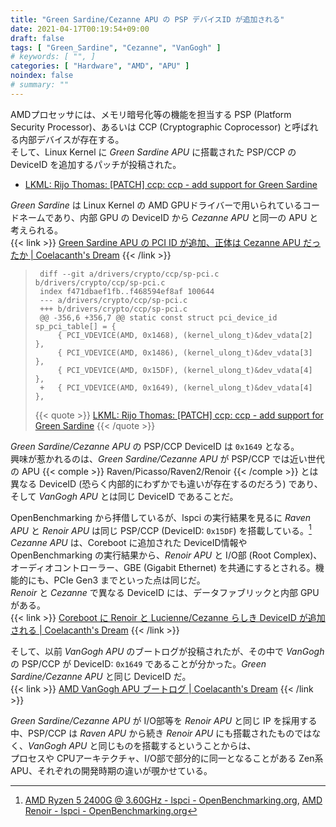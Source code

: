 ```yaml
---
title: "Green Sardine/Cezanne APU の PSP デバイスID が追加される"
date: 2021-04-17T00:19:54+09:00
draft: false
tags: [ "Green_Sardine", "Cezanne", "VanGogh" ]
# keywords: [ "", ]
categories: [ "Hardware", "AMD", "APU" ]
noindex: false
# summary: ""
---
```


AMDプロセッサには、メモリ暗号化等の機能を担当する PSP (Platform Security Processor)、あるいは CCP (Cryptographic Coprocessor) と呼ばれる内部デバイスが存在する。  
そして、Linux Kernel に *Green Sardine APU* に搭載された PSP/CCP の DeviceID を追加するパッチが投稿された。  

 * [LKML: Rijo Thomas: [PATCH] ccp: ccp - add support for Green Sardine](https://lkml.org/lkml/2021/4/16/273)

*Green Sardine* は Linux Kernel の AMD GPUドライバーで用いられているコードネームであり、内部 GPU の DeviceID から *Cezanne APU* と同一の APU と考えられる。  
{{< link >}} [Green Sardine APU の PCI ID が追加、正体は Cezanne APU だったか | Coelacanth's Dream](/posts/2021/01/14/green_sardine-pciid/) {{< /link >}}

 > 		diff --git a/drivers/crypto/ccp/sp-pci.c b/drivers/crypto/ccp/sp-pci.c
 > 		index f471dbaef1fb..f468594ef8af 100644
 > 		--- a/drivers/crypto/ccp/sp-pci.c
 > 		+++ b/drivers/crypto/ccp/sp-pci.c
 > 		@@ -356,6 +356,7 @@ static const struct pci_device_id sp_pci_table[] = {
 > 		 	{ PCI_VDEVICE(AMD, 0x1468), (kernel_ulong_t)&dev_vdata[2] },
 > 		 	{ PCI_VDEVICE(AMD, 0x1486), (kernel_ulong_t)&dev_vdata[3] },
 > 		 	{ PCI_VDEVICE(AMD, 0x15DF), (kernel_ulong_t)&dev_vdata[4] },
 > 		+	{ PCI_VDEVICE(AMD, 0x1649), (kernel_ulong_t)&dev_vdata[4] },
 >
 > {{< quote >}} [LKML: Rijo Thomas: [PATCH] ccp: ccp - add support for Green Sardine](https://lkml.org/lkml/2021/4/16/273) {{< /quote >}}

*Green Sardine/Cezanne APU* の PSP/CCP DeviceID は `0x1649` となる。  
興味が惹かれるのは、*Green Sardine/Cezanne APU* が PSP/CCP では近い世代の APU {{< comple >}} Raven/Picasso/Raven2/Renoir {{< /comple >}} とは異なる DeviceID (恐らく内部的にわずかでも違いが存在するのだろう) であり、そして *VanGogh APU* とは同じ DeviceID であることだ。  

OpenBenchmarking から拝借しているが、lspci の実行結果を見るに *Raven APU* と *Renoir APU* は同じ PSP/CCP (DeviceID: `0x15DF`) を搭載している。[^obm]  
*Cezanne APU* は、Coreboot に追加された DeviceID情報や OpenBenchmarking の実行結果から、*Renoir APU* と I/O部 (Root Complex)、オーディオコントローラー、GBE (Gigabit Ethernet) を共通にするとされる。機能的にも、PCIe Gen3 までといった点は同じだ。  
*Renoir* と *Cezanne* で異なる DeviceID には、データファブリックと内部 GPU がある。  
{{< link >}} [Coreboot に Renoir と Lucienne/Cezanne らしき DeviceID が追加される | Coelacanth's Dream](/posts/2020/11/19/rn-lcn-czn-coreboot-did/) {{< /link >}}

そして、以前 *VanGogh APU* のブートログが投稿されたが、その中で *VanGogh* の PSP/CCP が DeviceID: `0x1649` であることが分かった。*Green Sardine/Cezanne APU* と同じ DeviceID だ。  
{{< link >}} [AMD VanGogh APU ブートログ | Coelacanth's Dream](/posts/2021/03/17/vgh-bootlog/#pci_id) {{< /link >}}

*Green Sardine/Cezanne APU* が I/O部等を *Renoir APU* と同じ IP を採用する中、PSP/CCP は *Raven APU* から続き *Renoir APU* にも搭載されたものではなく、*VanGogh APU* と同じものを搭載するということからは、  
プロセスや CPUアーキテクチャ、I/O部で部分的に同一となることがある Zen系 APU、それぞれの開発時期の違いが覗かせている。  


[^obm]: [AMD Ryzen 5 2400G @ 3.60GHz - lspci - OpenBenchmarking.org](https://openbenchmarking.org/system/2007148-NI-ALEX6767474/AMD%20Ryzen%205%202400G%20@%203.60GHz/lspci), [AMD Renoir - lspci - OpenBenchmarking.org](https://openbenchmarking.org/system/2104156-HA-TEST6314648/AMD%20Renoir/lspci)
